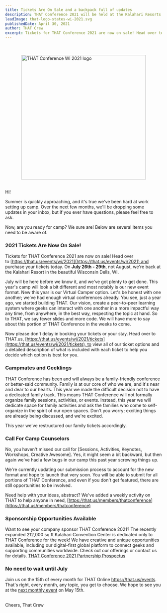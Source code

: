 ```yaml
---
title: Tickets Are On Sale and a backpack full of updates
description: THAT Conference 2021 will be held at the Kalahari Resorts in Wisconsin Dells from July 26th through July 29th. Tickets are on sale now.
leadImage: that-logo-states-wi-2021.svg
publishedDate: April 30, 2021
author: THAT Crew
excerpt: Tickets for THAT Conference 2021 are now on sale! Head over to https://that.us/events/wi/2021 and purchase your tickets today. On July 26th - 29th, not August, we're back at the Kalahari Resort in the beautiful Wisconsin Dells, WI.
---
```


<p>
<br />
<br />
<img src="../../images/blog/that-logo-states-wi-2021.svg"
     alt="THAT Conference WI 2021 logo"
     style="width: 400px; margin:0 auto; display:block" />
<br />
</p>

Hi!

Summer is quickly approaching, and it's true we've been hard at work setting up camp. Over the next few months, we'll be dropping some updates in your inbox, but if you ever have questions, please feel free to ask.

Now, are you ready for camp? We sure are! Below are several items you need to be aware of.

### 2021 Tickets Are Now On Sale!

Tickets for THAT Conference 2021 are now on sale! Head over to [https://that.us/events/wi/2021](https://that.us/events/wi/2021) and purchase your tickets today. On **July 26th - 29th**, not August, we're back at the Kalahari Resort in the beautiful Wisconsin Dells, WI.

July will be here before we know it, and we've got plenty to get done. This year's camp will look a bit different and most notably is our new event format. New this year is our Virtual Camper option. Let's be honest with one another; we've had enough virtual conferences already. You see, just a year ago, we started building THAT. Our vision, create a peer-to-peer learning system where geeks can interact with one another in a more impactful way any time, from anywhere, in the best way, respecting the topic at hand. So to THAT, we say fewer slides and more code. We will have more to say about this portion of THAT Conference in the weeks to come.

Now please don't delay in booking your tickets or your stay. Head over to THAT.us, [https://that.us/events/wi/2021/tickets](https://that.us/events/wi/2021/tickets), to view all of our ticket options and a detailed description of what is included with each ticket to help you decide which option is best for you.

### Campmates and Geeklings

THAT Conference has been and will always be a family-friendly conference or better-said community. Family is at our core of who we are, and it's near and dear to our hearts. This year we made the difficult decision not to have a dedicated family track. This means THAT Conference will not formally organize family sessions, activities, or events. Instead, this year we will dedicate space for family activities and ask the families who come to self-organize in the spirit of our open spaces. Don't you worry; exciting things are already being discussed, and we're excited.

This year we've restructured our family tickets accordingly.

### Call For Camp Counselors

No, you haven't missed our call for [Sessions, Activities, Keynotes, Workshops, Creative Awesome]. Yes, it might seem a bit backward, but then again we've had a few bugs in our camp this past year screwing things up.

We're currently updating our submission process to account for the new format and hope to launch that very soon. You will be able to submit for all portions of THAT Conference, and even if you don't get featured, there are still opportunities to be involved.

Need help with your ideas, abstract? We've added a weekly activity on THAT to help anyone in need, [https://that.us/members/thatconference](https://that.us/members/thatconference)

### Sponsorship Opportunities Available

Want to see your company sponsor THAT Conference 2021? The recently expanded 212,000 sq ft Kalahari Convention Center is dedicated only to THAT Conference for the week! We have creative and unique opportunities available, including our digital-first global platform to connect geeks and supporting communities worldwide. Check out our offerings or contact us for details. [THAT Conference 2021 Partnership Prospectus](https://www.thatconference.com/wi/2021/become-a-partner#more-info)

### No need to wait until July

Join us on the 15th of every month for THAT Online https://that.us/events. That's right, every month, any topic, you get to choose. We hope to see you at the [next monthly event](https://that.us/events/thatus/2021-5) on May 15th.

<br />
Cheers,  
That Crew
